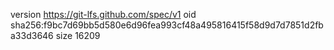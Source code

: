 version https://git-lfs.github.com/spec/v1
oid sha256:f9bc7d69bb5d580e6d96fea993cf48a495816415f58d9d7d7851d2fba33d3646
size 16209
